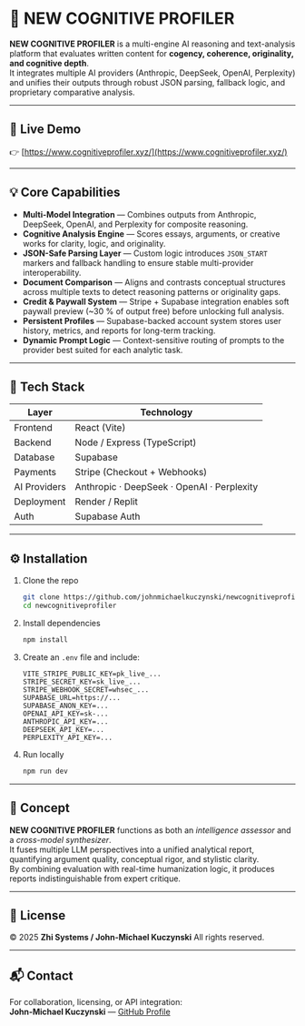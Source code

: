 # 🧩 NEW COGNITIVE PROFILER

**NEW COGNITIVE PROFILER** is a multi-engine AI reasoning and text-analysis platform that evaluates written content for **cogency, coherence, originality, and cognitive depth**.  
It integrates multiple AI providers (Anthropic, DeepSeek, OpenAI, Perplexity) and unifies their outputs through robust JSON parsing, fallback logic, and proprietary comparative analysis.

---

## 🚀 Live Demo
👉 [https://www.cognitiveprofiler.xyz/](https://www.cognitiveprofiler.xyz/)

---

## 💡 Core Capabilities
- **Multi-Model Integration** — Combines outputs from Anthropic, DeepSeek, OpenAI, and Perplexity for composite reasoning.  
- **Cognitive Analysis Engine** — Scores essays, arguments, or creative works for clarity, logic, and originality.  
- **JSON-Safe Parsing Layer** — Custom logic introduces `JSON_START` markers and fallback handling to ensure stable multi-provider interoperability.  
- **Document Comparison** — Aligns and contrasts conceptual structures across multiple texts to detect reasoning patterns or originality gaps.  
- **Credit & Paywall System** — Stripe + Supabase integration enables soft paywall preview (~30 % of output free) before unlocking full analysis.  
- **Persistent Profiles** — Supabase-backed account system stores user history, metrics, and reports for long-term tracking.  
- **Dynamic Prompt Logic** — Context-sensitive routing of prompts to the provider best suited for each analytic task.

---

## 🧰 Tech Stack
| Layer | Technology |
|--------|-------------|
| Frontend | React (Vite) |
| Backend | Node / Express (TypeScript) |
| Database | Supabase |
| Payments | Stripe (Checkout + Webhooks) |
| AI Providers | Anthropic · DeepSeek · OpenAI · Perplexity |
| Deployment | Render / Replit |
| Auth | Supabase Auth |

---

## ⚙️ Installation
1. Clone the repo  
   ```bash
   git clone https://github.com/johnmichaelkuczynski/newcognitiveprofiler.git
   cd newcognitiveprofiler
   ```
2. Install dependencies  
   ```bash
   npm install
   ```
3. Create an `.env` file and include:  
   ```
   VITE_STRIPE_PUBLIC_KEY=pk_live_...
   STRIPE_SECRET_KEY=sk_live_...
   STRIPE_WEBHOOK_SECRET=whsec_...
   SUPABASE_URL=https://...
   SUPABASE_ANON_KEY=...
   OPENAI_API_KEY=sk-...
   ANTHROPIC_API_KEY=...
   DEEPSEEK_API_KEY=...
   PERPLEXITY_API_KEY=...
   ```
4. Run locally  
   ```bash
   npm run dev
   ```

---

## 🧠 Concept
**NEW COGNITIVE PROFILER** functions as both an *intelligence assessor* and a *cross-model synthesizer*.  
It fuses multiple LLM perspectives into a unified analytical report, quantifying argument quality, conceptual rigor, and stylistic clarity.  
By combining evaluation with real-time humanization logic, it produces reports indistinguishable from expert critique.

---

## 🧾 License
© 2025 **Zhi Systems / John-Michael Kuczynski**  All rights reserved.  

---

## 📬 Contact
For collaboration, licensing, or API integration:  
**John-Michael Kuczynski** — [GitHub Profile](https://github.com/johnmichaelkuczynski)
